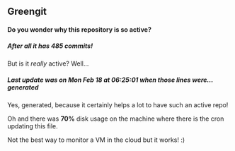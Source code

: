 ## Greengit

#### Do you wonder why this repository is so active?

##### After all it has 485 commits!

But is it *really* active? Well...

##### Last update was on Mon Feb 18 at 06:25:01 when those lines were... generated

Yes, generated, because it certainly helps a lot to have such an active repo!

Oh and there was **70%** disk usage on the machine
where there is the cron updating this file.

Not the best way to monitor a VM in the cloud but it works! :)
